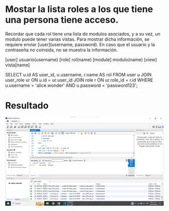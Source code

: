 # Mostar la lista roles a los que tiene una persona tiene acceso. 
Recordar que cada rol tiene una lista de modulos asociados, y a su vez, un modulo puede tener varias vistas.  Para mostrar dicha información, se requiere enviar [user](username, password). En caso que el usuario y la contraseña no coinsida, no se muestra la información.

[user] usuario(username)
[role] rol(name)
[module] modulo(name)
[view] vista[name]

SELECT 
    u.id AS user_id, 
    u.username,
    r.name AS rol
FROM 
    user u
JOIN user_role ur ON u.id = ur.user_id
JOIN role r ON ur.role_id = r.id
WHERE u.username = 'alice.wonder' AND u.password = 'password123';

# Resultado

![caso3](<img/Captura de pantalla 2024-10-28 085110.png>)